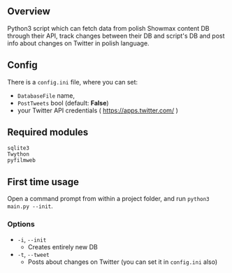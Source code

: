 ## Overview

Python3 script which can fetch data from polish Showmax content DB through their API, track changes between their DB and script's DB and post info about changes on Twitter in polish language.

## Config

There is a `config.ini` file, where you can set:
- `DatabaseFile` name,
- `PostTweets` bool (default: **False**)
- your Twitter API credentials ( https://apps.twitter.com/ )

## Required modules

```
sqlite3
Twython
pyfilmweb
```

## First time usage

Open a command prompt from within a project folder, and run `python3 main.py --init`.

### Options
- `-i`, `--init`
  - Creates entirely new DB
- `-t`, `--tweet`
  - Posts about changes on Twitter (you can set it in `config.ini` also)

